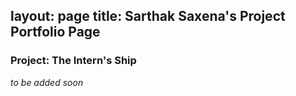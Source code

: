 layout: page
title: Sarthak Saxena's Project Portfolio Page
---

### Project: The Intern's Ship

*to be added soon*
